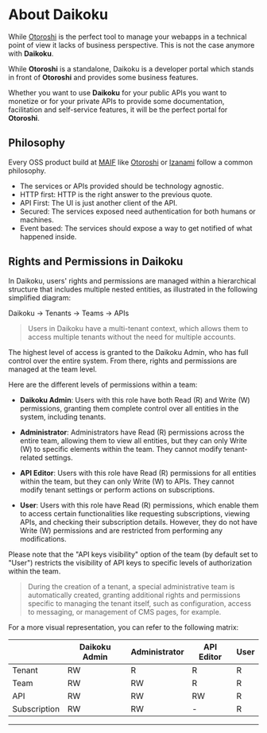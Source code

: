 # About Daikoku

While [Otoroshi](https://maif.github.io/otoroshi/) is the perfect tool to manage your webapps in a technical point of view it lacks of business perspective. This is not the case anymore with **Daikoku**.

While **Otoroshi** is a standalone, Daikoku is a developer portal which stands in front of **Otoroshi** and provides some business features.

Whether you want to use **Daikoku** for your public APIs you want to monetize or for your private APIs to provide some documentation, facilitation and self-service features, it will be the perfect portal for **Otoroshi**.

## Philosophy 

Every OSS product build at <a href="https://www.maif.fr/" target="_blank">MAIF</a> like <a href="https://maif.github.io/otoroshi/" target="_blank">Otoroshi</a> or <a href="https://maif.github.io/izanami/" target="_blank">Izanami</a> follow a common philosophy. 

* The services or APIs provided should be technology agnostic.
* HTTP first: HTTP is the right answer to the previous quote.
* API First: The UI is just another client of the API. 
* Secured: The services exposed need authentication for both humans or machines.
* Event based: The services should expose a way to get notified of what happened inside. 

## Rights and Permissions in Daikoku

In Daikoku, users' rights and permissions are managed within a hierarchical structure that includes multiple nested entities, as illustrated in the following simplified diagram:

Daikoku -> Tenants -> Teams -> APIs


> Users in Daikoku have a multi-tenant context, which allows them to access multiple tenants without the need for multiple accounts. 

The highest level of access is granted to the Daikoku Admin, who has full control over the entire system. From there, rights and permissions are managed at the team level.

Here are the different levels of permissions within a team:

- **Daikoku Admin**: Users with this role have both Read (R) and Write (W) permissions, granting them complete control over all entities in the system, including tenants.

- **Administrator**: Administrators have Read (R) permissions across the entire team, allowing them to view all entities, but they can only Write (W) to specific elements within the team. They cannot modify tenant-related settings.

- **API Editor**: Users with this role have Read (R) permissions for all entities within the team, but they can only Write (W) to APIs. They cannot modify tenant settings or perform actions on subscriptions.

- **User**: Users with this role have Read (R) permissions, which enable them to access certain functionalities like requesting subscriptions, viewing APIs, and checking their subscription details. However, they do not have Write (W) permissions and are restricted from performing any modifications.

Please note that the "API keys visibility" option of the team (by default set to "User") restricts the visibility of API keys to specific levels of authorization within the team.

> During the creation of a tenant, a special administrative team is automatically created, granting additional rights and permissions specific to managing the tenant itself, such as configuration, access to messaging, or management of CMS pages, for example.

For a more visual representation, you can refer to the following matrix:

|            | Daikoku Admin | Administrator | API Editor | User  |
|------------|-------------|---------------|------------|-------|
| Tenant     |      RW     |      R        |     R      |   R   |
| Team       |      RW     |      RW       |     R      |   R   |
| API        |      RW     |      RW       |     RW     |   R   |
| Subscription |    RW     |      RW       |     -      |   R   |

---
